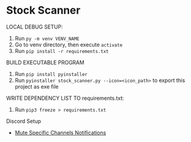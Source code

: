 # Stock Scanner
LOCAL DEBUG SETUP:

1. Run `py -m venv VENV_NAME`
2. Go to venv directory, then execute `activate`
3. Run `pip install -r requirements.txt`


BUILD EXECUTABLE PROGRAM
1. Run `pip install pyinstaller`
2. Run `pyinstaller stock_scanner.py --icon=<icon_path>` to export this project as exe file


WRITE DEPENDENCY LIST TO requirements.txt:
1. Run `pip3 freeze > requirements.txt`


Discord Setup
- [Mute Specific Channels Notifications](https://support.discord.com/hc/en-us/articles/209791877-How-do-I-mute-and-disable-notifications-for-specific-channels)